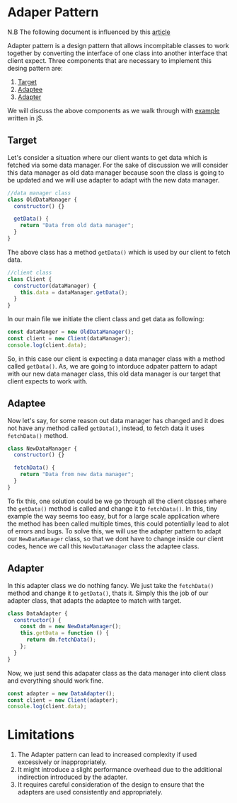 # Adaper Pattern

N.B The following document is influenced by this [article](https://deeprnd.medium.com/javascript-adapter-design-pattern-9652122c159d)

Adapter pattern is a design pattern that allows incompitable classes to work together by converting the interface of one class into another interface that client expect.
Three components that are necessary to implement this desing pattern are:

1. [Target](#target)
2. [Adaptee](#adaptee)
3. [Adapter](#adapter)

We will discuss the above components as we walk through with [example](code.js) written in jS.

## Target <a name="target"></a>

Let's consider a situation where our client wants to get data which is fetched via some data manager. For the sake of discussion we will consider this data manager as old data manager because soon the class is going to be updated and we will use adapter to adapt with the new data manager.

```js
//data manager class
class OldDataManager {
  constructor() {}

  getData() {
    return "Data from old data manager";
  }
}
```

The above class has a method `getData()` which is used by our client to fetch data.

```js
//client class
class Client {
  constructor(dataManager) {
    this.data = dataManager.getData();
  }
}
```

In our main file we initiate the client class and get data as following:

```js
const dataManger = new OldDataManager();
const client = new Client(dataManager);
console.log(client.data);
```

So, in this case our client is expecting a data manager class with a method called `getData()`. As, we are going to intorduce adpater pattern to adapt with our new data manager class, this old data manager is our target that client expects to work with.

## Adaptee <a name="adaptee"></a>

Now let's say, for some reason out data manager has changed and it does not have any method called `getData()`, instead, to fetch data it uses `fetchData()` method.

```js
class NewDataManager {
  constructor() {}

  fetchData() {
    return "Data from new data manager";
  }
}
```

To fix this, one solution could be we go through all the client classes where the `getData()` method is called and change it to `fetchData()`. In this, tiny example the way seems too easy, but for a large scale application where the method has been called multiple times, this could potentially lead to alot of errors and bugs. To solve this, we will use the adapter pattern to adapt our `NewDataManager` class, so that we dont have to change inside our client codes, hence we call this `NewDataManager` class the adaptee class.

## Adapter <a name="adapter"></a>

In this adapter class we do nothing fancy. We just take the `fetchData()` method and change it to `getData()`, thats it. Simply this the job of our adapter class, that adapts the adaptee to match with target.

```js
class DataAdapter {
  constructor() {
    const dm = new NewDataManager();
    this.getData = function () {
      return dm.fetchData();
    };
  }
}
```

Now, we just send this adapater class as the data manager into client class and everything should work fine.

```js
const adapter = new DataAdapter();
const client = new Client(adapter);
console.log(client.data);
```

# Limitations

1. The Adapter pattern can lead to increased complexity if used excessively or inappropriately.
2. It might introduce a slight performance overhead due to the additional indirection introduced by the adapter.
3. It requires careful consideration of the design to ensure that the adapters are used consistently and appropriately.

